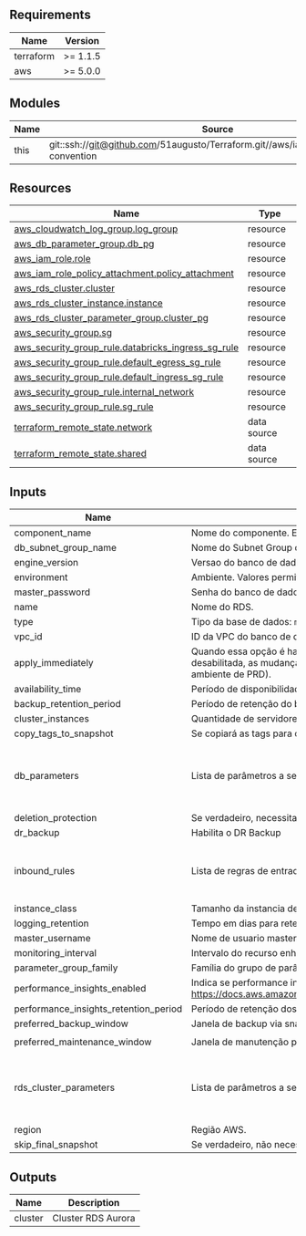 <!-- BEGIN_TF_DOCS -->
## Requirements

| Name | Version |
|------|---------|
| terraform | >= 1.1.5 |
| aws | >= 5.0.0 |

## Modules

| Name | Source | Version |
|------|--------|---------|
| this | git::ssh://git@github.com/51augusto/Terraform.git//aws/iac/modules/naming-convention | master |

## Resources

| Name | Type |
|------|------|
| [aws_cloudwatch_log_group.log_group](https://registry.terraform.io/providers/hashicorp/aws/latest/docs/resources/cloudwatch_log_group) | resource |
| [aws_db_parameter_group.db_pg](https://registry.terraform.io/providers/hashicorp/aws/latest/docs/resources/db_parameter_group) | resource |
| [aws_iam_role.role](https://registry.terraform.io/providers/hashicorp/aws/latest/docs/resources/iam_role) | resource |
| [aws_iam_role_policy_attachment.policy_attachment](https://registry.terraform.io/providers/hashicorp/aws/latest/docs/resources/iam_role_policy_attachment) | resource |
| [aws_rds_cluster.cluster](https://registry.terraform.io/providers/hashicorp/aws/latest/docs/resources/rds_cluster) | resource |
| [aws_rds_cluster_instance.instance](https://registry.terraform.io/providers/hashicorp/aws/latest/docs/resources/rds_cluster_instance) | resource |
| [aws_rds_cluster_parameter_group.cluster_pg](https://registry.terraform.io/providers/hashicorp/aws/latest/docs/resources/rds_cluster_parameter_group) | resource |
| [aws_security_group.sg](https://registry.terraform.io/providers/hashicorp/aws/latest/docs/resources/security_group) | resource |
| [aws_security_group_rule.databricks_ingress_sg_rule](https://registry.terraform.io/providers/hashicorp/aws/latest/docs/resources/security_group_rule) | resource |
| [aws_security_group_rule.default_egress_sg_rule](https://registry.terraform.io/providers/hashicorp/aws/latest/docs/resources/security_group_rule) | resource |
| [aws_security_group_rule.default_ingress_sg_rule](https://registry.terraform.io/providers/hashicorp/aws/latest/docs/resources/security_group_rule) | resource |
| [aws_security_group_rule.internal_network](https://registry.terraform.io/providers/hashicorp/aws/latest/docs/resources/security_group_rule) | resource |
| [aws_security_group_rule.sg_rule](https://registry.terraform.io/providers/hashicorp/aws/latest/docs/resources/security_group_rule) | resource |
| [terraform_remote_state.network](https://registry.terraform.io/providers/hashicorp/terraform/latest/docs/data-sources/remote_state) | data source |
| [terraform_remote_state.shared](https://registry.terraform.io/providers/hashicorp/terraform/latest/docs/data-sources/remote_state) | data source |

## Inputs

| Name | Description | Type | Default | Required |
|------|-------------|------|---------|:--------:|
| component\_name | Nome do componente. Exemplo: `SSM`, `GAO`, `FUNDOS`, `CORP`, `SHARED` | `string` | n/a | yes |
| db\_subnet\_group\_name | Nome do Subnet Group do banco de dados. | `string` | n/a | yes |
| engine\_version | Versao do banco de dados. | `string` | n/a | yes |
| environment | Ambiente. Valores permitidos: `dev`, `cer`, `hml` , `prd`, `shared`, `network`, `logs`, `audit`, `backup`, `sandbox` | `string` | n/a | yes |
| master\_password | Senha do banco de dados. | `string` | n/a | yes |
| name | Nome do RDS. | `string` | n/a | yes |
| type | Tipo da base de dados: `mysql`, `postgresql` | `string` | n/a | yes |
| vpc\_id | ID da VPC do banco de dados. | `string` | n/a | yes |
| apply\_immediately | Quando essa opção é habilitada para `true`, todas as mudanças no RDS ocorrem **imediatamente** . Caso fique desabilitada, as mudanças solicitadas ocorrerão na próxima janela de manutenção (Recomendado para ambiente de PRD). | `bool` | `false` | no |
| availability\_time | Período de disponibilidade do serviço: `12/5`, `12/7`, `18/5`, `18/7`, `24/5`, `24/7`. | `string` | `"24/7"` | no |
| backup\_retention\_period | Período de retenção do backup via snapshot. | `number` | `7` | no |
| cluster\_instances | Quantidade de servidores no cluster. | `number` | `1` | no |
| copy\_tags\_to\_snapshot | Se copiará as tags para os snapshots ou não. | `bool` | `true` | no |
| db\_parameters | Lista de parâmetros a serem configurados no parameter group. | <pre>list(object({<br/>    name         = string<br/>    value        = string<br/>    apply_method = string<br/>  }))</pre> | `[]` | no |
| deletion\_protection | Se verdadeiro, necessita desabilitar no console a proteção contra exclusão acidental. | `string` | `false` | no |
| dr\_backup | Habilita o DR Backup | `bool` | `false` | no |
| inbound\_rules | Lista de regras de entrada para liberação de IPs. | <pre>list(object({<br/>    description = string,<br/>    cidr_blocks = list(string)<br/>  }))</pre> | `[]` | no |
| instance\_class | Tamanho da instancia de banco de dados. | `string` | `"db.t4g.medium"` | no |
| logging\_retention | Tempo em dias para retenção de logs no CloudWatch. | `number` | `14` | no |
| master\_username | Nome de usuario master do banco de dados. | `string` | `"dbadmin"` | no |
| monitoring\_interval | Intervalo do recurso enhanced monitoring. | `number` | `30` | no |
| parameter\_group\_family | Família do grupo de parâmetros do banco de dados. | `string` | `""` | no |
| performance\_insights\_enabled | Indica se performance insights será ativado ou não. Atenção para o suporte desse recurso no MySQL: https://docs.aws.amazon.com/AmazonRDS/latest/AuroraUserGuide/USER_PerfInsights.Overview.Engines.html | `bool` | `true` | no |
| performance\_insights\_retention\_period | Período de retenção dos dados do Performance Insights. | `number` | `7` | no |
| preferred\_backup\_window | Janela de backup via snapshot. | `string` | `"07:00-09:00"` | no |
| preferred\_maintenance\_window | Janela de manutenção para implementação de atualizações, por exemplo. | `string` | `"sun:04:00-sun:04:30"` | no |
| rds\_cluster\_parameters | Lista de parâmetros a serem configurados no cluster parameter group. | <pre>list(object({<br/>    name         = string<br/>    value        = string<br/>    apply_method = string<br/>  }))</pre> | `[]` | no |
| region | Região AWS. | `string` | `"us-east-1"` | no |
| skip\_final\_snapshot | Se verdadeiro, não necessita de snapshot final para destruir o banco de dados. | `bool` | `false` | no |

## Outputs

| Name | Description |
|------|-------------|
| cluster | Cluster RDS Aurora |
<!-- END_TF_DOCS -->